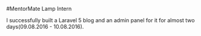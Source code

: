 #MentorMate Lamp Intern

I successfully built a Laravel 5 blog and an admin panel for it for almost two days(09.08.2016 - 10.08.2016). 
